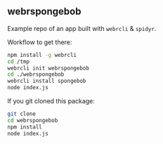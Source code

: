 ## webrspongebob

Example repo of an app built with `webrcli` & `spidyr`.

Workflow to get there:

```bash
npm install -g webrcli
cd /tmp
webrcli init webrspongebob
cd ./webrspongebob
webrcli install spongebob
node index.js
```

If you git cloned this package:

```bash
git clone
cd webrspongebob
npm install
node index.js
```